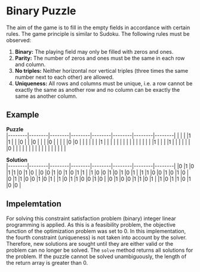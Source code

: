 # Binary Puzzle
The aim of the game is to fill in the empty fields in accordance with certain rules. The game principle is similar to Sudoku. The following rules must be observed:
 1. **Binary:** The playing field may only be filled with zeros and ones.
 2. **Parity:** The number of zeros and ones must be the same in each row and column.
 3. **No triples:** Neither horizontal nor vertical triples (three times the same number next to each other) are allowed.
 4. **Uniqueness:** All rows and columns must be unique, i.e. a row cannot be exactly the same as another row and no column can be exactly the same as another column.

## Example
**Puzzle**  
|--------|--------|--------|--------|--------|--------|--------|--------|
|        |        |        |1       |1       |        |        |0       |
|        |0       |        |        |        |0       |        |        |
|        |0       |0       |        |        |        |        |        |
|1       |        |        |        |        |        |        |        |
|        |        |        |        |        |        |        |1       |
|        |        |1       |        |        |        |        |        |
|0       |        |        |        |        |        |        |        |
|        |        |        |        |        |        |        |        |

**Solution**  
|--------|--------|--------|--------|--------|--------|--------|--------|
|0       |1       |0       |1       |1       |0       |1       |0       |
|0       |0       |1       |0       |1       |0       |1       |1       |
|1       |0       |0       |1       |0       |1       |0       |1       |
|1       |1       |0       |0       |1       |0       |1       |0       |
|0       |1       |1       |0       |0       |1       |0       |1       |
|1       |0       |1       |1       |0       |0       |1       |0       |
|0       |1       |0       |0       |1       |1       |0       |1       |
|1       |0       |1       |1       |0       |1       |0       |0       |


## Impelemtation
For solving this constraint satisfaction problem (binary) integer linear programming is applied. As this is a feasibility problem, the objective function of the optimization problem was set to 0. In this implementation, the fourth constraint (uniqueness) is not taken into account by the solver. Therefore, new solutions are sought until they are either valid or the problem can no longer be solved. The `solve` method returns all solutions for the problem. If the puzzle cannot be solved unambiguously, the length of the return array is greater than 0.